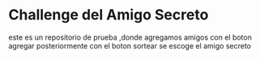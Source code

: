 # Challenge del Amigo Secreto #
este es un repositorio de prueba ,donde agregamos amigos con el boton agregar
posteriormente con el boton sortear se escoge el amigo secreto

